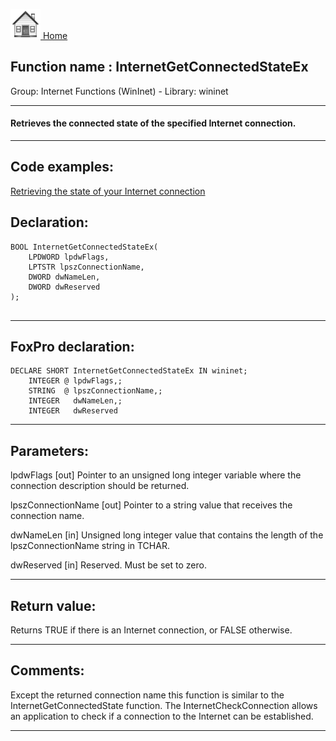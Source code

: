 [<img src="../../images/home.png"> Home ](https://github.com/VFPX/Win32API)  

## Function name : InternetGetConnectedStateEx
Group: Internet Functions (WinInet) - Library: wininet    
***  


#### Retrieves the connected state of the specified Internet connection.
***  


## Code examples:
[Retrieving the state of your Internet connection](../../samples/sample_068.md)  

## Declaration:
```foxpro  
BOOL InternetGetConnectedStateEx(
    LPDWORD lpdwFlags,
    LPTSTR lpszConnectionName,
    DWORD dwNameLen,
    DWORD dwReserved
);
  
```  
***  


## FoxPro declaration:
```foxpro  
DECLARE SHORT InternetGetConnectedStateEx IN wininet;
	INTEGER @ lpdwFlags,;
	STRING  @ lpszConnectionName,;
	INTEGER   dwNameLen,;
	INTEGER   dwReserved  
```  
***  


## Parameters:
lpdwFlags
[out] Pointer to an unsigned long integer variable where the connection description should be returned. 

lpszConnectionName
[out] Pointer to a string value that receives the connection name.

dwNameLen
[in] Unsigned long integer value that contains the length of the lpszConnectionName string in TCHAR.

dwReserved
[in] Reserved. Must be set to zero.
  
***  


## Return value:
Returns TRUE if there is an Internet connection, or FALSE otherwise.  
***  


## Comments:
Except the returned connection name this function is similar to the InternetGetConnectedState function. The InternetCheckConnection allows an application to check if a connection to the Internet can be established.  
  
***  

